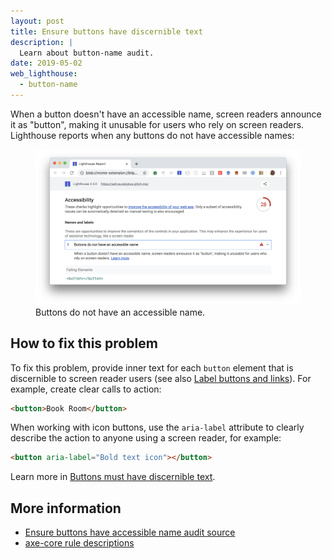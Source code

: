 ```yaml
---
layout: post
title: Ensure buttons have discernible text
description: |
  Learn about button-name audit.
date: 2019-05-02
web_lighthouse:
  - button-name
---
```


When a button doesn't have an accessible name,
screen readers announce it as "button",
making it unusable for users who rely on screen readers.
Lighthouse reports when any buttons do not have accessible names:

<figure class="w-figure">
  <img class="w-screenshot w-screenshot--filled" src="button-name.png" alt="Lighthouse audit showing buttons do not have an accessible name">
  <figcaption class="w-figcaption">
    Buttons do not have an accessible name.
  </figcaption>
</figure>


## How to fix this problem

To fix this problem,
provide inner text for each `button` element
that is discernible to screen reader users
(see also [Label buttons and links](/labels-and-text-alternatives#label-buttons-and-links)).
For example,
create clear calls to action:

```html
<button>Book Room</button>
```

When working with icon buttons,
use the `aria-label` attribute to clearly describe the action
to anyone using a screen reader, for example:

```html
<button aria-label="Bold text icon"></button>
```

Learn more in
[Buttons must have discernible text](https://dequeuniversity.com/rules/axe/3.3/button-name).

<!--
## How this audit impacts overall Lighthouse score

Todo. I have no idea how accessibility scoring is working!
-->
## More information

- [Ensure buttons have accessible name audit source](https://github.com/GoogleChrome/lighthouse/blob/master/lighthouse-core/audits/accessibility/button-name.js)
- [axe-core rule descriptions](https://github.com/dequelabs/axe-core/blob/develop/doc/rule-descriptions.md)

